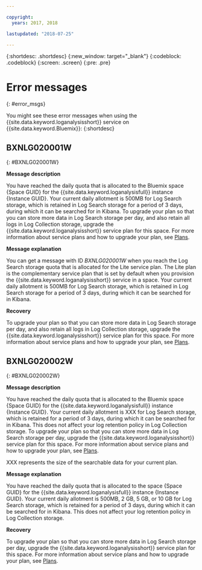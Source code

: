 ```yaml
---

copyright:
  years: 2017, 2018

lastupdated: "2018-07-25"

---
```



{:shortdesc: .shortdesc}
{:new_window: target="_blank"}
{:codeblock: .codeblock}
{:screen: .screen}
{:pre: .pre}


# Error messages
{: #error_msgs}

You might see these error messages when using the {{site.data.keyword.loganalysisshort}} service on {{site.data.keyword.Bluemix}}:
{:shortdesc}

## BXNLG020001W
{: #BXNLG020001W}

**Message description**

You have reached the daily quota that is allocated to the Bluemix space {Space GUID} for the {{site.data.keyword.loganalysisfull}} instance {Instance GUID}. Your current daily allotment is 500MB for Log Search storage, which is retained in Log Search storage for a period of 3 days, during which it can be searched for in Kibana. To upgrade your plan so that you can store more data in Log Search storage per day, and also retain all logs in Log Collection storage, upgrade the {{site.data.keyword.loganalysisshort}} service plan for this space. For more information about service plans and how to upgrade your plan, see [Plans](/docs/services/CloudLogAnalysis/log_analysis_ov.html#plans).


**Message explanation** 

You can get a message with ID *BXNLG020001W* when you reach the Log Search storage quota that is allocated for the Lite service plan. The Lite plan is the complementary service plan that is set by default when you provision the {{site.data.keyword.loganalysisshort}} service in a space. Your current daily allotment is 500MB for Log Search storage, which is retained in Log Search storage for a period of 3 days, during which it can be searched for in Kibana.

**Recovery**

To upgrade your plan so that you can store more data in Log Search storage per day, and also retain all logs in Log Collection storage, upgrade the {{site.data.keyword.loganalysisshort}} service plan for this space. For more information about service plans and how to upgrade your plan, see [Plans](/docs/services/CloudLogAnalysis/log_analysis_ov.html#plans).


## BXNLG020002W 
{: #BXNLG020002W}


**Message description**

You have reached the daily quota that is allocated to the Bluemix space {Space GUID} for the  {{site.data.keyword.loganalysisfull}} instance {Instance GUID}.  Your current daily allotment is XXX for Log Search storage, which is retained for a period of 3 days, during which it can be searched for in Kibana. This does not affect your log retention policy in Log Collection storage. To upgrade your plan so that you can store more data in Log Search storage per day, upgrade the {{site.data.keyword.loganalysisshort}} service plan for this space. For more information about service plans and how to upgrade your plan, see [Plans](/docs/services/CloudLogAnalysis/log_analysis_ov.html#plans).

XXX represents the size of the searchable data for your current plan.

**Message explanation** 

You have reached the daily quota that is allocated to the space {Space GUID} for the {{site.data.keyword.loganalysisfull}} instance {Instance GUID}.  Your current daily allotment is 500MB, 2 GB, 5 GB, or 10 GB for Log Search storage, which is retained for a period of 3 days, during which it can be searched for in Kibana. This does not affect your log retention policy in Log Collection storage.

**Recovery**

To upgrade your plan so that you can store more data in Log Search storage per day, upgrade the {{site.data.keyword.loganalysisshort}} service plan for this space. For more information about service plans and how to upgrade your plan, see [Plans](/docs/services/CloudLogAnalysis/log_analysis_ov.html#plans).




